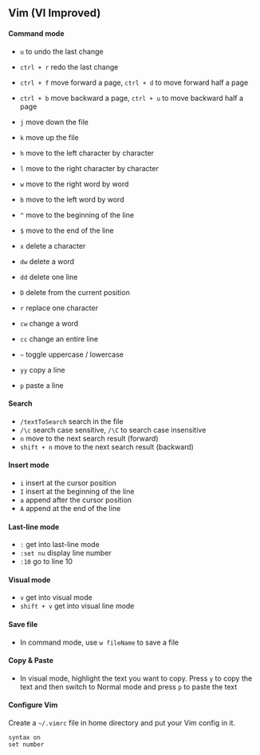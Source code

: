 ## Vim (VI Improved)

#### Command mode

- `u` to undo the last change
- `ctrl + r` redo the last change 

- `ctrl + f` move forward a page, `ctrl + d` to move forward half a page
- `ctrl + b` move backward a page, `ctrl + u` to move backward half a page

- `j` move down the file
- `k` move up the file
- `h` move to the left character by character
- `l` move to the right character by character
- `w` move to the right word by word
- `b` move to the left word by word
- `^` move to the beginning of the line
- `$` move to the end of the line

- `x` delete a character
- `dw` delete a word
- `dd` delete one line
- `D` delete from the current position

- `r` replace one character
- `cw` change a word
- `cc` change an entire line

- `~` toggle uppercase / lowercase

- `yy` copy a line
- `p` paste a line

#### Search

- `/textToSearch` search in the file
- `/\c` search case sensitive, `/\C` to search case insensitive
- `n` move to the next search result (forward)
- `shift + n` move to the next search result (backward)

#### Insert mode

- `i` insert at the cursor position
- `I` insert at the beginning of the line
- `a` append after the cursor position
- `A` append at the end of the line

#### Last-line mode

- `:` get into last-line mode
- `:set nu` display line number
- `:10` go to line 10

#### Visual mode

- `v` get into visual mode
- `shift + v` get into visual line mode

#### Save file

- In command mode, use `w fileName` to save a file

#### Copy & Paste

- In visual mode, highlight the text you want to copy. Press `y` to copy the text and then switch to Normal mode and press `p` to paste the text

#### Configure Vim

Create a `~/.vimrc` file in home directory and put your Vim config in it.

```
syntax on
set number
```
